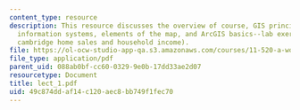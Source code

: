 ```yaml
---
content_type: resource
description: This resource discusses the overview of course, GIS principles, geographic
  information systems, elements of the map, and ArcGIS basics--lab exercise 1 (mapping
  cambridge home sales and household income).
file: https://ol-ocw-studio-app-qa.s3.amazonaws.com/courses/11-520-a-workshop-on-geographic-information-systems-fall-2005/49c874ddaf14c120aec8bb749f1fec70_lect_1.pdf
file_type: application/pdf
parent_uid: 088ab0bf-cc60-0329-9e0b-17dd33ae2d07
resourcetype: Document
title: lect_1.pdf
uid: 49c874dd-af14-c120-aec8-bb749f1fec70
---
```

